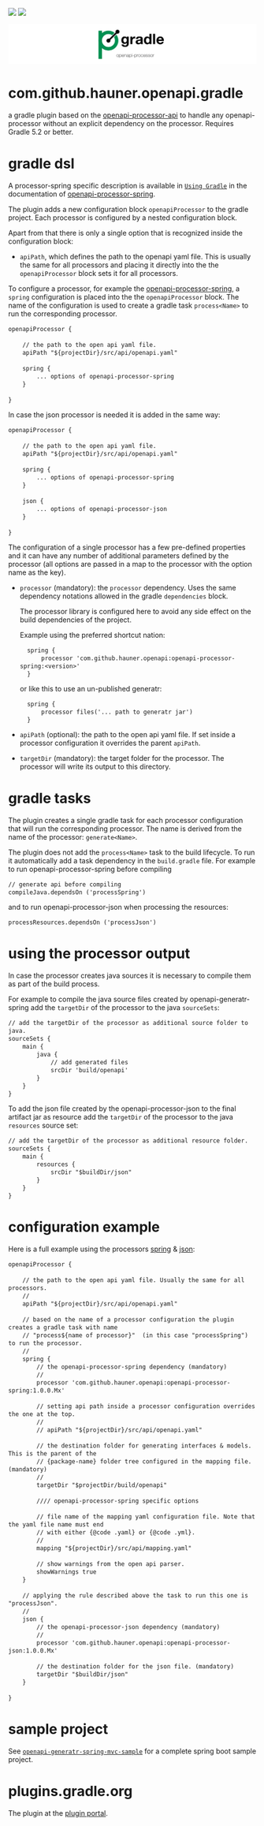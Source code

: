 [![][badge-license]][license]
[![][badge-ci]][workflow-ci]

![openapi-processor-gradle logo](images/openapi-processor-gradle@1280x200.png)


# com.github.hauner.openapi.gradle 

a gradle plugin based on the [openapi-processor-api][oap-api] to handle any openapi-processor without
an explicit dependency on the processor. Requires Gradle 5.2 or better.

# gradle dsl

A processor-spring specific description is available in [`Using Gradle`][oap-spring-gradle] in
 the documentation of [openapi-processor-spring][oap-spring].

The plugin adds a new configuration block `openapiProcessor` to the gradle project. Each processor
is configured by a nested configuration block.
 
Apart from that there is only a single option that is recognized inside the configuration block:

* `apiPath`, which defines the path to the openapi yaml file. This is usually the same for all
processors and placing it directly into the the `openapiProcessor` block sets it for all processors.

To configure a processor, for example the [openapi-processor-spring][oap-spring], a `spring`
configuration is placed into the the `openapiProcessor` block. The name of the configuration is
used to create a gradle task `process<Name>` to run the corresponding processor.


    openapiProcessor {

        // the path to the open api yaml file.
        apiPath "${projectDir}/src/api/openapi.yaml"
        
        spring {
            ... options of openapi-processor-spring
        }
        
    }
    
    
In case the json processor is needed it is added in the same way:


    openapiProcessor {

        // the path to the open api yaml file.
        apiPath "${projectDir}/src/api/openapi.yaml"
        
        spring {
            ... options of openapi-processor-spring 
        }

        json {
            ... options of openapi-processor-json
        }
        
    }
    
    
The configuration of a single processor has a few pre-defined properties and it can have any number of
additional parameters defined by the processor (all options are passed in a map to the processor with
 the option name as the key).
 
* `processor` (mandatory): the `processor` dependency. Uses the same dependency notations allowed in
 the gradle `dependencies` block.

    The processor library is configured here to avoid any side effect on the build dependencies of the
    project.   

    Example using the preferred shortcut nation:

        spring {
            processor 'com.github.hauner.openapi:openapi-processor-spring:<version>'
        }

  or like this to use an un-published generatr:

        spring {
            processor files('... path to generatr jar')
        }
  
 
* `apiPath` (optional): the path to the open api yaml file. If set inside a processor configuration it
overrides the parent `apiPath`.

* `targetDir` (mandatory): the target folder for the processor. The processor will write its output to
 this directory.

# gradle tasks

The plugin creates a single gradle task for each processor configuration that will run the corresponding
processor. The name is derived from the name of the processor:  `generate<Name>`.


The plugin does not add the `process<Name>` task to the build lifecycle. To run it automatically
add a task dependency in the `build.gradle` file. For example to run openapi-processor-spring before
compiling   

    // generate api before compiling
    compileJava.dependsOn ('processSpring')
    
and to run openapi-processor-json when processing the resources:    
    
    processResources.dependsOn ('processJson')


# using the processor output 

In case the processor creates java sources it is necessary to compile them as part of the build process.

For example to compile the java source files created by openapi-generatr-spring add the `targetDir` of
 the  processor to the java `sourceSets`:

    // add the targetDir of the processor as additional source folder to java.
    sourceSets {
        main {
            java {
                // add generated files
                srcDir 'build/openapi'
            }
        }
    }

To add the json file created by the openapi-processor-json to the final artifact jar as resource add
 the `targetDir` of the processor to the java `resources` source set:


    // add the targetDir of the processor as additional resource folder.
    sourceSets {
        main {
            resources {
                srcDir "$buildDir/json"
            }
        }
    }


# configuration example

Here is a full example using the processors [spring][oap-spring] & [json][oap-json]:

    openapiProcessor {

        // the path to the open api yaml file. Usually the same for all processors.
        //
        apiPath "${projectDir}/src/api/openapi.yaml"

        // based on the name of a processor configuration the plugin creates a gradle task with name
        // "process${name of processor}"  (in this case "processSpring") to run the processor.
        //
        spring {
            // the openapi-processor-spring dependency (mandatory)
            //
            processor 'com.github.hauner.openapi:openapi-processor-spring:1.0.0.Mx'
    
            // setting api path inside a processor configuration overrides the one at the top.
            //
            // apiPath "${projectDir}/src/api/openapi.yaml"
    
            // the destination folder for generating interfaces & models. This is the parent of the
            // {package-name} folder tree configured in the mapping file. (mandatory)
            //
            targetDir "$projectDir/build/openapi"
    
            //// openapi-processor-spring specific options
            
            // file name of the mapping yaml configuration file. Note that the yaml file name must end
            // with either {@code .yaml} or {@code .yml}.
            //
            mapping "${projectDir}/src/api/mapping.yaml"
    
            // show warnings from the open api parser.
            showWarnings true
        }

        // applying the rule described above the task to run this one is "processJson".
        //
        json {
            // the openapi-processor-json dependency (mandatory)
            //
            processor 'com.github.hauner.openapi:openapi-processor-json:1.0.0.Mx'

            // the destination folder for the json file. (mandatory)
            targetDir "$buildDir/json"
        }

    }

# sample project

See [`openapi-generatr-spring-mvc-sample`][oap-spring-mvc] for a complete spring boot sample project.

# plugins.gradle.org

The plugin at the [plugin portal][oap-plugin].

[badge-license]: https://img.shields.io/badge/License-Apache%202.0-blue.svg?labelColor=313A42
[license]: https://github.com/hauner/openapi-processor-gradle/blob/master/LICENSE
[badge-ci]: https://github.com/hauner/openapi-processor-gradle/workflows/ci/badge.svg
[workflow-ci]: https://github.com/hauner/openapi-processor-gradle/actions?query=workflow%3Aci

[oap-plugin]: https://plugins.gradle.org/plugin/com.github.hauner.openapi-processor

[oap-api]: https://github.com/hauner/openapi-processor-api
[oap-json]: https://github.com/hauner/openapi-generatr-json
[oap-spring]: https://github.com/hauner/openapi-generatr-spring
[oap-spring-mvc]: https://github.com/hauner/openapi-generatr-spring-mvc-sample
[oap-spring-gradle]: https://hauner.github.io/openapi-generatr-spring/gradle.html
